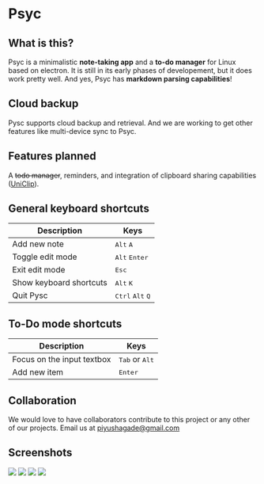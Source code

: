 # Psyc

What is this?
---
Psyc is a minimalistic **note-taking app** and a **to-do manager** for Linux based on electron. It is still in its early phases of developement, but it does work pretty well. And yes, Psyc has **markdown parsing capabilities**!

Cloud backup
---
Pysc supports cloud backup and retrieval. And we are working to get other features like multi-device sync to Psyc.

Features planned
---
A ~~todo manager~~, reminders, and integration of clipboard sharing capabilities ([UniClip](http://piyushagade.xyz/uniclip)).

General keyboard shortcuts
---
Description            | Keys
-----------------------| -----------------------
Add new note            | <kbd>Alt</kbd> <kbd>A</kbd>
Toggle edit mode   | <kbd>Alt</kbd> <kbd>Enter</kbd>
Exit edit mode   | <kbd>Esc</kbd>
Show keyboard shortcuts   | <kbd>Alt</kbd> <kbd>K</kbd>
Quit Pysc   | <kbd>Ctrl</kbd> <kbd>Alt</kbd> <kbd>Q</kbd>

To-Do mode shortcuts
---
Description            | Keys
-----------------------| -----------------------
Focus on the input textbox            | <kbd>Tab</kbd> or <kbd>Alt</kbd>
Add new item   | <kbd>Enter</kbd>

Collaboration
---
We would love to have collaborators contribute to this project or any other of our projects. Email us at piyushagade@gmail.com


Screenshots
---
<img src="http://i.imgur.com/3VXEoNd.png"/>

<img src="http://i.imgur.com/fQ9GMMn.png"/>

<img src="http://i.imgur.com/D9KIxra.png"/>

<img src="http://i.imgur.com/U97kkgG.png"/>
